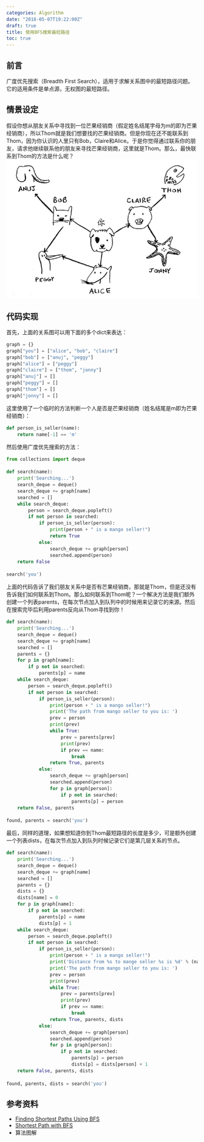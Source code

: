 ```yaml
---
categories: Algorithm
date: "2018-05-07T19:22:00Z"
draft: true
title: 使用BFS搜索最短路径
toc: true
---
```


## 前言
广度优先搜索（Breadth First Search），适用于求解关系图中的最短路径问题。 它的适用条件是单点源，无权图的最短路径。

## 情景设定
假设你想从朋友关系中寻找到一位芒果经销商（假定姓名结尾字母为m的即为芒果经销商），所以Thom就是我们想要找的芒果经销商。但是你现在还不能联系到Thom，因为你认识的人里只有Bob，Claire和Alice。于是你觉得通过联系你的朋友，请求他继续联系他的朋友来寻找芒果经销商，这里就是Thom。那么，最快联系到Thom的方法是什么呢？
![graph](/assets/BFS/graph.png)
## 代码实现

首先，上面的关系图可以用下面的多个dict来表达：
```python
graph = {}
graph["you"] = ["alice", "bob", "claire"]
graph["bob"] = ["anuj", "peggy"]
graph["alice"] = ["peggy"]
graph["claire"] = ["thom", "jonny"]
graph["anuj"] = []
graph["peggy"] = []
graph["thom"] = []
graph["jonny"] = []
```
这里使用了一个临时的方法判断一个人是否是芒果经销商（姓名结尾是m即为芒果经销商）：
```python
def person_is_seller(name):
    return name[-1] == 'm'
```
然后使用广度优先搜索的方法：
```python
from collections import deque

def search(name):
    print('Searching...')
    search_deque = deque()
    search_deque += graph[name]
    searched = []
    while search_deque:
        person = search_deque.popleft()
        if not person in searched:
            if person_is_seller(person):
                print(person + " is a mango seller!")
                return True
            else:
                search_deque += graph[person]
                searched.append(person)
    return False

search('you')
```
上面的代码告诉了我们朋友关系中是否有芒果经销商，那就是Thom，但是还没有告诉我们如何联系到Thom。那么如何联系到Thom呢？一个解决方法是我们额外创建一个列表parents，在每次节点加入到队列中的时候用来记录它的来源。然后在搜索完毕后利用parents反向从Thom寻找到你！
```python
def search(name):
    print('Searching...')
    search_deque = deque()
    search_deque += graph[name]
    searched = []
    parents = {}
    for p in graph[name]:
        if p not in searched:
            parents[p] = name
    while search_deque:
        person = search_deque.popleft()
        if not person in searched:
            if person_is_seller(person):
                print(person + " is a mango seller!")
                print('The path from mango seller to you is: ')
                prev = person
                print(prev)
                while True:
                    prev = parents[prev]
                    print(prev)
                    if prev == name:
                        break
                return True, parents
            else:
                search_deque += graph[person]
                searched.append(person)
                for p in graph[person]:
                    if p not in searched:
                        parents[p] = person
    return False, parents

found, parents = search('you')
```
最后，同样的道理，如果想知道你到Thom最短路径的长度是多少，可是额外创建一个列表dists，在每次节点加入到队列时候记录它们是第几层关系的节点。
```python
def search(name):
    print('Searching...')
    search_deque = deque()
    search_deque += graph[name]
    searched = []
    parents = {}
    dists = {}
    dists[name] = 0
    for p in graph[name]:
        if p not in searched:
            parents[p] = name
            dists[p] = 1
    while search_deque:
        person = search_deque.popleft()
        if not person in searched:
            if person_is_seller(person):
                print(person + " is a mango seller!")
                print('Distance from %s to mange seller %s is %d' % (name, person, dists[person]))
                print('The path from mango seller to you is: ')
                prev = person
                print(prev)
                while True:
                    prev = parents[prev]
                    print(prev)
                    if prev == name:
                        break
                return True, parents, dists
            else:
                search_deque += graph[person]
                searched.append(person)
                for p in graph[person]:
                    if p not in searched:
                        parents[p] = person
                        dists[p] = dists[person] + 1
    return False, parents, dists

found, parents, dists = search('you')
```


## 参考资料
* [Finding Shortest Paths Using BFS](https://www.eecs.yorku.ca/course_archive/2006-07/W/2011/Notes/BFS_part2.pdf)
* [Shortest Path with BFS](https://www.coursera.org/learn/advanced-data-structures/lecture/ltDY0/core-shortest-path-with-bfs)
* 算法图解